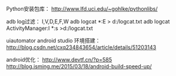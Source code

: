 Python安装包库：
http://www.lfd.uci.edu/~gohlke/pythonlibs/

adb log过滤：
I,V,D,E,F,W
adb logcat *:E > d:/logcat.txt
adb logcat ActivityManager:I *:s >d:/logcat.txt

uiautomator android studio 环境搭建：
http://blog.csdn.net/cxq234843654/article/details/51203143

android优化：
http://www.devtf.cn/?p=585
http://blog.isming.me/2015/03/18/android-build-speed-up/
